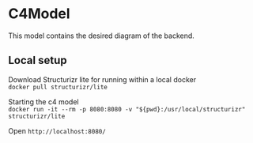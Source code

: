 # C4Model

This model contains the desired diagram of the backend.

## Local setup

Download Structurizr lite for running within a local docker  
`docker pull structurizr/lite`

Starting the c4 model  
`docker run -it --rm -p 8080:8080 -v "${pwd}:/usr/local/structurizr" structurizr/lite`

Open
`http://localhost:8080/`